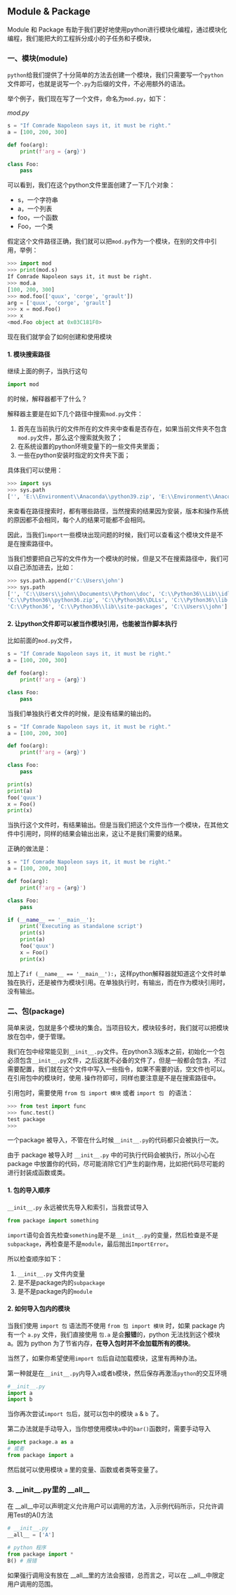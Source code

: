 ## Module & Package

Module 和 Package 有助于我们更好地使用python进行模块化编程，通过模块化编程，我们能把大的工程拆分成小的子任务和子模块，



### 一、模块(module)

`python`给我们提供了十分简单的方法去创建一个模块，我们只需要写一个`python`文件即可，也就是说写一个`.py`为后缀的文件，不必用额外的语法。

举个例子，我们现在写了一个文件，命名为`mod.py`，如下：

*mod.py*

```python
s = "If Comrade Napoleon says it, it must be right."
a = [100, 200, 300]

def foo(arg):
    print(f'arg = {arg}')

class Foo:
    pass
```

可以看到，我们在这个python文件里面创建了一下几个对象：

- s，一个字符串
- a，一个列表
- foo，一个函数
- Foo，一个类

假定这个文件路径正确，我们就可以把`mod.py`作为一个模块，在别的文件中引用，举例：

```python
>>> import mod
>>> print(mod.s)
If Comrade Napoleon says it, it must be right.
>>> mod.a
[100, 200, 300]
>>> mod.foo(['quux', 'corge', 'grault'])
arg = ['quux', 'corge', 'grault']
>>> x = mod.Foo()
>>> x
<mod.Foo object at 0x03C181F0>
```

现在我们就学会了如何创建和使用模块

#### 1. 模块搜索路径

继续上面的例子，当执行这句

```python
import mod
```

的时候，解释器都干了什么？

解释器主要是在如下几个路径中搜索`mod.py`文件：

1. 首先在当前执行的文件所在的文件夹中查看是否存在，如果当前文件夹不包含`mod.py`文件，那么这个搜索就失败了；
2. 在系统设置的python环境变量下的一些文件夹里面；
3. 一些在python安装时指定的文件夹下面；

具体我们可以使用：

```python
>>> import sys
>>> sys.path
['', 'E:\\Environment\\Anaconda\\python39.zip', 'E:\\Environment\\Anaconda\\DLLs', 'E:\\Environment\\Anaconda\\lib', 'E:\\Environment\\Anaconda', 'E:\\Environment\\Anaconda\\lib\\site-packages', 'E:\\Environment\\Anaconda\\lib\\site-packages\\locket-0.2.1-py3.9.egg', 'E:\\Environment\\Anaconda\\lib\\site-packages\\win32', 'E:\\Environment\\Anaconda\\lib\\site-packages\\win32\\lib', 'E:\\Environment\\Anaconda\\lib\\site-packages\\Pythonwin']
```

来查看在路径搜索时，都有哪些路径，当然搜索的结果因为安装，版本和操作系统的原因都不会相同，每个人的结果可能都不会相同。

因此，当我们`import`一些模块出现问题的时候，我们可以查看这个模块文件是不是在搜索路径中。

当我们想要把自己写的文件作为一个模块的时候，但是又不在搜索路径中，我们可以自己添加进去，比如：

```python
>>> sys.path.append(r'C:\Users\john')
>>> sys.path
['', 'C:\\Users\\john\\Documents\\Python\\doc', 'C:\\Python36\\Lib\\idlelib',
'C:\\Python36\\python36.zip', 'C:\\Python36\\DLLs', 'C:\\Python36\\lib',
'C:\\Python36', 'C:\\Python36\\lib\\site-packages', 'C:\\Users\\john']
```

#### 2. 让python文件即可以被当作模块引用，也能被当作脚本执行

比如前面的`mod.py`文件，

```python
s = "If Comrade Napoleon says it, it must be right."
a = [100, 200, 300]

def foo(arg):
    print(f'arg = {arg}')

class Foo:
    pass
```

当我们单独执行者文件的时候，是没有结果的输出的。

```python
s = "If Comrade Napoleon says it, it must be right."
a = [100, 200, 300]

def foo(arg):
    print(f'arg = {arg}')

class Foo:
    pass

print(s)
print(a)
foo('quux')
x = Foo()
print(x)
```

当执行这个文件时，有结果输出。但是当我们把这个文件当作一个模块，在其他文件中引用时，同样的结果会输出出来，这让不是我们需要的结果。

正确的做法是：

```python
s = "If Comrade Napoleon says it, it must be right."
a = [100, 200, 300]

def foo(arg):
    print(f'arg = {arg}')

class Foo:
    pass

if (__name__ == '__main__'):
    print('Executing as standalone script')
    print(s)
    print(a)
    foo('quux')
    x = Foo()
    print(x)
```

加上了`if (__name__ == '__main__'):`，这样python解释器就知道这个文件时单独在执行，还是被作为模块引用。在单独执行时，有输出，而在作为模块引用时，没有输出。



### 二、包(package)

简单来说，包就是多个模块的集合。当项目较大，模块较多时，我们就可以把模块放在包中，便于管理。

我们在包中经常能见到`__init__.py`文件。在python3.3版本之前，初始化一个包必须包含`__init__.py`文件，之后这就不必备的文件了，但是一般都会包含，不过需要配置，我们就在这个文件中写入一些指令，如果不需要的话，空文件也可以。在引用包中的模块时，使用`.`操作符即可，同样也要注意是不是在搜索路径中。

引用包时，需要使用 `from 包 import 模块` 或者 `import 包 ` 的语法：

```python
>>> from test import func
>>> func.test()
test package
>>>
```

一个package 被导入，不管在什么时候`__init__.py`的代码都只会被执行一次。

由于 package 被导入时 `__init__.py` 中的可执行代码会被执行，所以小心在 package 中放置你的代码，尽可能消除它们产生的副作用，比如把代码尽可能的进行封装成函数或类。

#### 1. 包的导入顺序

`__init__.py` 永远被优先导入和索引，当我尝试导入

```python
from package import something
```

`import`语句会首先检查`something`是不是`__init__.py`的变量，然后检查是不是`subpackage`，再检查是不是`module`，最后抛出`ImportError`。

所以检查顺序如下：

1. `__init__.py` 文件内变量
2. 是不是package内的`subpackage`
3. 是不是package内的`module`

#### 2. 如何导入包内的模块

当我们使用 `import 包` 语法而不使用 `from 包 import 模块` 时，如果 package 内有一个 `a.py` 文件，我们直接使用 `包.a` 是会**报错**的，python 无法找到这个模块a。因为 python 为了节省内存，**在导入包时并不会加载所有的模块**。

当然了，如果你希望使用`import 包`后自动加载模块，这里有两种办法。

第一种就是在`__init__.py`内导入`a`或者`b`模块，然后保存再激活`python`的交互环境

```python
#__init__.py
import a
import b
```

当你再次尝试`import 包`后，就可以包中的模块 `a` & `b` 了。

第二办法就是手动导入，当你想使用模块`a`中的`bar()`函数时，需要手动导入

```python
import package.a as a
# 或者
from package import a
```

然后就可以使用模块 `a` 里的变量、函数或者类等变量了。



### 3. \_\_init\_\_.py里的 \_\_all\_\_


在 \_\_all\_\_中可以声明定义允许用户可以调用的方法，入示例代码所示，只允许调用Test的A()方法

```python
# __init__.py
__all__ = ['A']

# python 程序
from package import *
B()	# 报错
```


如果强行调用没有放在 \_\_all\_\_里的方法会报错，总而言之，可以在 \_\_all\_\_中限定用户调用的范围。



